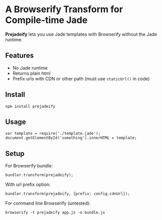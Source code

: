 # A Browserify Transform for Compile-time Jade

**Prejadeify** lets you use Jade templates with Browserify without the Jade runtime.

## Features

- No Jade runtime
- Returns plain html
- Prefix urls with CDN or other path (must use `staticUrl()` in code)

## Install

    npm install prejadeify

## Usage

    var template = require('./template.jade');
    document.getElementById('something').innerHTML = template;

## Setup

For Browserify bundle:

    bundler.transform(prejadeify);

With url prefix option:

    bundler.transform(prejadeify, {prefix: config.cdnUrl});

For command line Browserify (untested):

    browserify -t prejadeify app.js -o bundle.js
